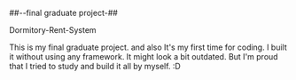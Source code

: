 ##--final graduate project-##

Dormitory-Rent-System

This is my final graduate project. and also It's my first time for coding. I built it without using any framework. It might look a bit outdated. But I'm proud that I tried to study and build it all by myself. :D
